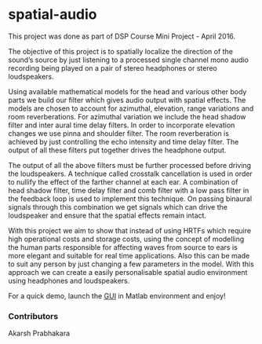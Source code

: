 # spatial-audio

This project was done as part of DSP Course Mini Project - April 2016.  

The objective of this project is to spatially localize the direction of the sound’s source by just listening to a processed single channel mono audio recording being played on a pair of stereo headphones or stereo loudspeakers.  

Using available mathematical models for the head and various other body parts we build our filter which gives audio output with spatial effects. The models are chosen to account for azimuthal, elevation, range variations and room reverberations. For azimuthal variation we include the head shadow filter and inter aural time delay filters. In order to incorporate elevation changes we use pinna and shoulder filter. The room reverberation is achieved by just controlling the echo intensity and time delay filter. The output of all these filters put together drives the headphone output.  

The output of all the above filters must be further processed before driving the loudspeakers. A technique called crosstalk cancellation is used in order to nullify the effect of the farther channel at each ear. A combination of head shadow filter, time delay filter and comb filter with a low pass filter in the feedback loop is used to implement this technique. On passing binaural signals through this combination we get signals which can drive the loudspeaker and ensure that the spatial effects remain intact.  

With this project we aim to show that instead of using HRTFs which require high operational costs and storage costs, using the concept of modelling the human parts responsible for affecting waves from source to ears is more elegant and suitable for real time applications. Also this can be made to suit any person by just changing a few parameters in the model. With this approach we can create a easily personalisable spatial audio environment using headphones and loudspeakers.

For a quick demo, launch the [GUI](gui/run.fig) in Matlab environment and enjoy!

### Contributors
Akarsh Prabhakara

